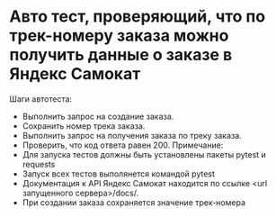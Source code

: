 ﻿# Авто тест, проверяющий, что по трек-номеру заказа можно получить данные о заказе в Яндекс Самокат
Шаги автотеста:
- Выполнить запрос на создание заказа.
- Сохранить номер трека заказа.
- Выполнить запрос на получения заказа по треку заказа.
- Проверить, что код ответа равен 200.
Примечание:
- Для запуска тестов должны быть установлены пакеты pytest и requests
- Запуск всех тестов выполянется командой pytest
- Документация к API Яндекс Самокат находится по ссылке <url запущенного сервера>/docs/.
- При создании заказа сохраняется значение трек-номера
